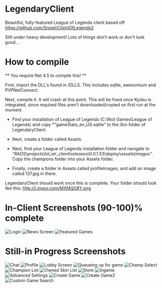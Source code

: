 LegendaryClient
===============

Beautiful, fully-featured League of Legends client based off https://github.com/Snowl/ClientOfLegends2

Still under heavy development! Lots of things don't work or don't look good...

How to compile
===========

** You require Net 4.5 to compile this! **

First, import the DLL's found in /DLLS. This includes sqlite, awesomium and PVPNetConnect.

Next, compile it. It will crash at this point. This will be fixed once Kyoku is integrated, since required files aren't downloaded/copied on first run at the moment.

* Find your installation of League of Legends (C:\Riot Games\League of Legends) and copy *"gameStats_en_US.sqlite" to the /bin folder of LegendaryClient. 

* Next, create a folder called Assets.

* Next, find your League of Legends installation folder and navigate to *"RADS\projects\lol_air_client\releases\0.0.1.53\deploy\assets\images"*. Copy the champions folder into your Assets folder. 

* Finally, create a folder in Assets called profileImages, and add an image called 137.jpg in there.

LegendaryClient should work once this is complete. Your folder should look like this: http://i.imgur.com/MXMQG8Y.png

In-Client Screenshots (90-100)% complete
=====================

![Login](http://i.imgur.com/Gbi20rA.png)
![News Screen](http://i.imgur.com/VZjEPmV.png)
![Featured Games](http://i.imgur.com/AmGkyl3.jpg)

Still-in Progress Screenshots 
=============================

![Chat](http://i.imgur.com/I7pilg2.png)
![Profile](http://i.imgur.com/ArWGFXW.png)
![Lobby Screen](http://i.imgur.com/Uq9lfRJ.png)
![Queueing up for game](http://i.imgur.com/QsQy4z0.png)
![Champ Select](http://i.imgur.com/DBiBRec.png)
![Champion List](http://i.imgur.com/GYDpTz8.png)
![Owned Skin List](http://i.imgur.com/hmlfsDv.png)
![Store](http://i.imgur.com/PlWoboH.jpg)
![Ingame](http://i.imgur.com/RMkdKNz.png)
![Advanced Settings](http://i.imgur.com/xCo3SOe.png)
![Create Game](http://i.imgur.com/8MW1Wqz.png)
![Create Game2](http://i.imgur.com/F8a9cBE.png)
![Custom Game Search](http://i.imgur.com/U0KpVBr.png)
